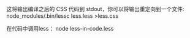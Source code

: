 这将输出编译之后的 CSS 代码到 stdout，你可以将输出重定向到一个文件:
node_modules/.bin/lessc less.less >less.css


在代码中调用less：
node less-in-code.less

